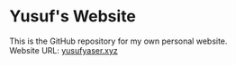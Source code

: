 # Yusuf's Website

This is the GitHub repository for my own personal website.\
Website URL: [yusufyaser.xyz](https://yusufyaser.xyz)
